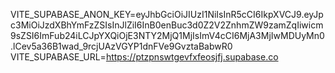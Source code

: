 VITE_SUPABASE_ANON_KEY=eyJhbGciOiJIUzI1NiIsInR5cCI6IkpXVCJ9.eyJpc3MiOiJzdXBhYmFzZSIsInJlZiI6InB0enBuc3d0Z2V2ZnhmZW9zamZqIiwicm9sZSI6ImFub24iLCJpYXQiOjE3NTY2MjQ1MjIsImV4cCI6MjA3MjIwMDUyMn0.lCev5a36B1wad_9rcjUAzVGYP1dnFVe9GvztaBabwR0
VITE_SUPABASE_URL=https://ptzpnswtgevfxfeosjfj.supabase.co